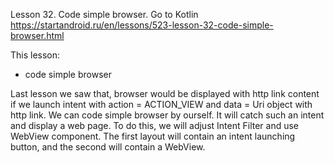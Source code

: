 
Lesson 32. Code simple browser. Go to Kotlin
https://startandroid.ru/en/lessons/523-lesson-32-code-simple-browser.html

This lesson:
- code simple browser

Last lesson we saw that, browser would be displayed with http link content if we launch intent with action = ACTION_VIEW and data = Uri object with http link. We can code simple browser by ourself. It will catch such an intent and display a web page. To do this, we will adjust Intent Filter and use WebView component.
The first layout will contain an intent launching button, and the second will contain a WebView.
